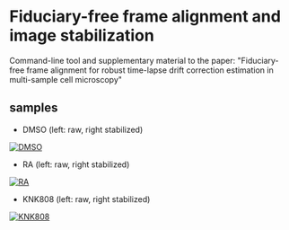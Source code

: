 # Fiduciary-free frame alignment and image stabilization

Command-line tool and supplementary material to the paper: "Fiduciary-free frame alignment for robust time-lapse drift correction estimation in multi-sample cell microscopy"

## samples

- DMSO (left: raw, right stabilized)

[![DMSO](https://img.youtube.com/vi/gazuq-znHJ4/hqdefault.jpg)](https://youtu.be/gazuq-znHJ4)
- RA (left: raw, right stabilized)

[![RA](https://img.youtube.com/vi/PBX6gSWabdU/hqdefault.jpg)](https://youtu.be/PBX6gSWabdU)
- KNK808 (left: raw, right stabilized)

[![KNK808](https://img.youtube.com/vi/OyPupI3irXw/hqdefault.jpg)](https://youtu.be/OyPupI3irXw)
